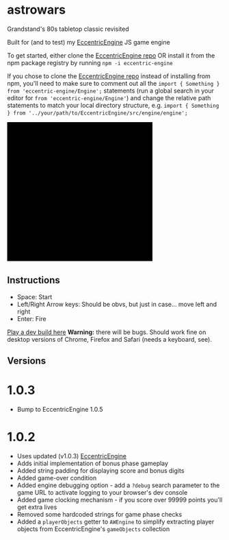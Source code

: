 # astrowars

Grandstand's 80s tabletop classic revisited

Built for (and to test) my [EccentricEngine](https://github.com/JustinPinner/EccentricEngine) JS game engine

To get started, either clone the [EccentricEngine repo](https://github.com/JustinPinner/EccentricEngine) OR install it from the npm package registry by running `npm -i eccentric-engine`

If you chose to clone the [EccentricEngine repo](https://github.com/JustinPinner/EccentricEngine) instead of installing from npm, you'll need to make sure to comment out all the `import { Something } from 'eccentric-engine/Engine';` statements (run a global search in your editor for `from 'eccentric-engine/Engine'`) and change the relative path statements to match your local directory structure, e.g.
`import { Something } from '../your/path/to/EccentricEngine/src/engine/engine';`

<img src="https://github.com/JustinPinner/astrowars/blob/master/AstroWars3.gif" alt="demo gif" width="340px"/>

## Instructions

* Space: Start
* Left/Right Arrow keys: Should be obvs, but just in case... move left and right
* Enter: Fire

[Play a dev build here](https://justinpinner.github.io/astrowars/default.html) **Warning:** there will be bugs. Should work fine on desktop versions of Chrome, Firefox and Safari (needs a keyboard, see).

## Versions

1.0.3
=====
* Bump to EccentricEngine 1.0.5

1.0.2
=====
* Uses updated (v1.0.3) [EccentricEngine](https://github.com/JustinPinner/EccentricEngine)
* Adds initial implementation of bonus phase gameplay
* Added string padding for displaying score and bonus digits
* Added game-over condition
* Added engine debugging option - add a `?debug` search parameter to the game URL to activate logging to your browser's dev console
* Added game clocking mechanism - if you score over 99999 points you'll get extra lives
* Removed some hardcoded strings for game phase checks
* Added a `playerObjects` getter to `AWEngine` to simplify extracting player objects from EccentricEngine's `gameObjects` collection
